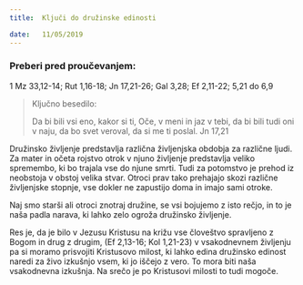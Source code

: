 ```yaml
---
title:  Ključi do družinske edinosti

date:   11/05/2019
---
```


### Preberi pred proučevanjem:
1 Mz 33,12-14; Rut 1,16-18; Jn 17,21-26; Gal 3,28; Ef 2,11-22; 5,21 do 6,9

> <p>Ključno besedilo:</p>
> Da bi bili vsi eno, kakor si ti, Oče, v meni in jaz v tebi, da bi bili tudi oni v naju, da bo svet veroval, da si me ti poslal. Jn 17,21

Družinsko življenje predstavlja različna življenjska obdobja za različne ljudi. Za mater in očeta rojstvo otrok v njuno življenje predstavlja veliko spremembo, ki bo trajala vse do njune smrti. Tudi za potomstvo je prehod iz neobstoja v obstoj velika stvar. Otroci prav tako prehajajo skozi različne življenjske stopnje, vse dokler ne zapustijo doma in imajo sami otroke.

Naj smo starši ali otroci znotraj družine, se vsi bojujemo z isto rečjo, in to je naša padla narava, ki lahko zelo ogroža družinsko življenje.

Res je, da je bilo v Jezusu Kristusu na križu vse človeštvo spravljeno z Bogom in drug z drugim, (Ef 2,13-16; Kol 1,21-23) v vsakodnevnem življenju pa si moramo prisvojiti Kristusovo milost, ki lahko edina družinsko edinost naredi za živo izkušnjo vsem, ki jo iščejo z vero. To mora biti naša vsakodnevna izkušnja. Na srečo je po Kristusovi milosti to tudi mogoče.
